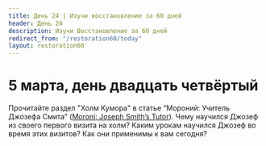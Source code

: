 ```yaml
---
title: Дeнь 24 | Изучи восстановление за 60 дней
header: День 24
description: Изучи Восстановление за 60 дней
redirect_from: "/restoration60/today"
layout: restoration60
---
```


# 5 марта, день двадцать четвёртый

Прочитайте раздел "Холм Кумора" в статье “Мороний: Учитель Джозефа Смита” ([Moroni: Joseph Smith’s Tutor](https://www.churchofjesuschrist.org/study/ensign/1992/01/moroni-joseph-smiths-tutor?lang=eng)). Чему научился Джозеф из своего первого визита на холм? Каким урокам научился Джозеф во время этих визитов? Как они применимы к вам сегодня?